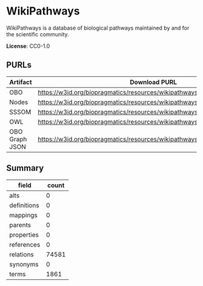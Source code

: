 # WikiPathways

WikiPathways is a database of biological pathways maintained by and for the scientific community.

**License**: CC0-1.0

## PURLs

| Artifact       | Download PURL                                                                | Versioned Download PURL                                                               |
|----------------|------------------------------------------------------------------------------|---------------------------------------------------------------------------------------|
| OBO            | https://w3id.org/biopragmatics/resources/wikipathways/wikipathways.obo       | https://w3id.org/biopragmatics/resources/wikipathways/20241110/wikipathways.obo       |
| Nodes          | https://w3id.org/biopragmatics/resources/wikipathways/wikipathways.tsv       | https://w3id.org/biopragmatics/resources/wikipathways/20241110/wikipathways.tsv       |
| SSSOM          | https://w3id.org/biopragmatics/resources/wikipathways/wikipathways.sssom.tsv | https://w3id.org/biopragmatics/resources/wikipathways/20241110/wikipathways.sssom.tsv |
| OWL            | https://w3id.org/biopragmatics/resources/wikipathways/wikipathways.owl       | https://w3id.org/biopragmatics/resources/wikipathways/20241110/wikipathways.owl       |
| OBO Graph JSON | https://w3id.org/biopragmatics/resources/wikipathways/wikipathways.json      | https://w3id.org/biopragmatics/resources/wikipathways/20241110/wikipathways.json      |

## Summary

| field       |   count |
|-------------|---------|
| alts        |       0 |
| definitions |       0 |
| mappings    |       0 |
| parents     |       0 |
| properties  |       0 |
| references  |       0 |
| relations   |   74581 |
| synonyms    |       0 |
| terms       |    1861 |
